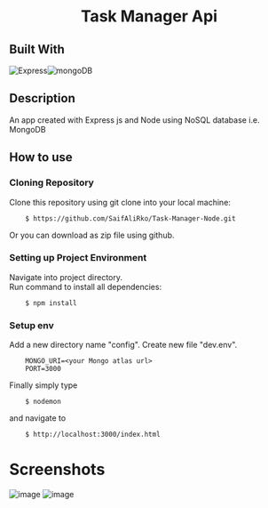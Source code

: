 
<h1 align="center"> Task Manager Api</h1>

## Built With
<div style="display: flex">
  <img alt="Express" src ="https://img.shields.io/badge/Express.js-000000?style=for-the-badge&logo=express&logoColor=white"/>
  <img src="https://img.shields.io/badge/MongoDB-4EA94B?style=for-the-badge&logo=mongodb&logoColor=white" alt="mongoDB" />
</div>

## Description
An app created with Express js and Node using NoSQL database i.e. MongoDB

## How to use
### Cloning Repository

Clone this repository using git clone into your local machine:

```
    $ https://github.com/SaifAliRko/Task-Manager-Node.git
```

Or you can download as zip file using github.
### Setting up Project Environment

Navigate into project directory.<br/>
Run command to install all dependencies:

```
    $ npm install
```
### Setup env

Add a new directory name "config". Create new file "dev.env".</br>

```
    MONGO_URI=<your Mongo atlas url>
    PORT=3000
```

Finally simply type 
```
    $ nodemon
```
and navigate to

```
    $ http://localhost:3000/index.html
```
# Screenshots
![image](https://user-images.githubusercontent.com/71323220/178882998-ca9f2691-40c9-40b5-b0d2-0ec6f76c889c.png)
![image](https://user-images.githubusercontent.com/71323220/178883013-43f5bb57-a5c7-4535-bce8-0aa594a11dd7.png)

